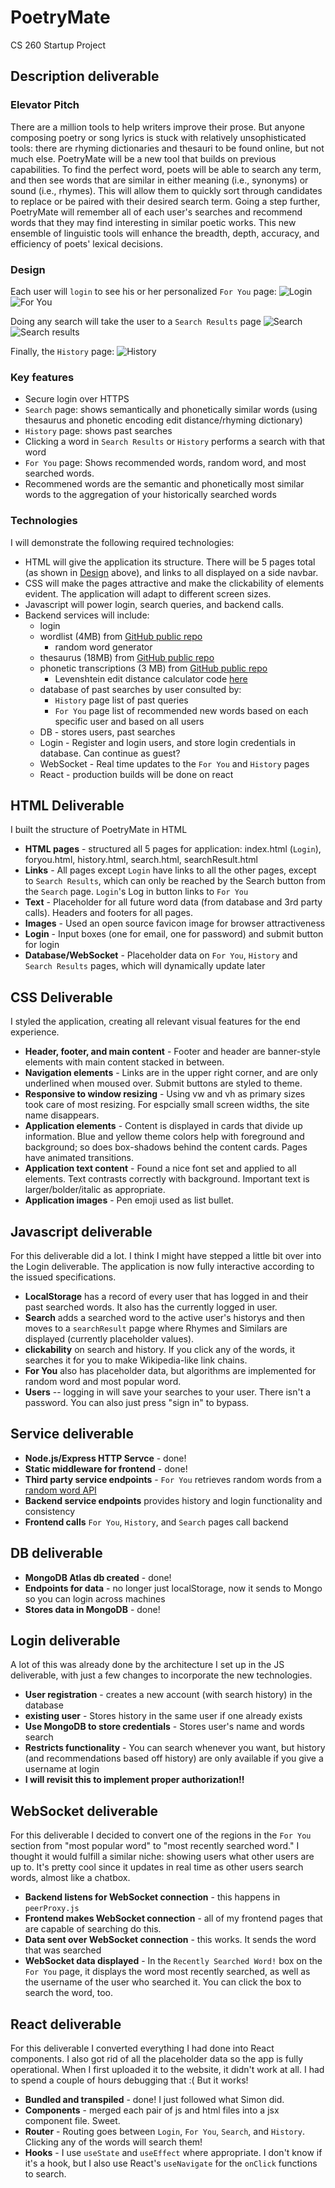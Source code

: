 # PoetryMate
CS 260 Startup Project


## Description deliverable

### Elevator Pitch
There are a million tools to help writers improve their prose. But anyone composing poetry or song lyrics is stuck with relatively unsophisticated tools: there are rhyming dictionaries and thesauri to be found online, but not much else. PoetryMate will be a new tool that builds on previous capabilities. To find the perfect word, poets will be able to search any term, and then see words that are similar in either meaning (i.e., synonyms) or sound (i.e., rhymes). This will allow them to quickly sort through candidates to replace or be paired with their desired search term. Going a step further, PoetryMate will remember all of each user's searches and recommend words that they may find interesting in similar poetic works.  This new ensemble of linguistic tools will enhance the breadth, depth, accuracy, and efficiency of poets' lexical decisions. 

### Design
Each user will `login` to see his or her personalized `For You` page:
![Login](loginDesign.png)
![For You](foryouDesign.png)

Doing any search will take the user to a `Search Results` page
![Search](searchDesign.png)
![Search results](searchresultDesign.png)

Finally, the `History` page:
![History](historyDesign.png)



### Key features
- Secure login over HTTPS
- `Search` page: shows semantically and phonetically similar words (using thesaurus and phonetic encoding edit distance/rhyming dictionary)
- `History` page: shows past searches
- Clicking a word in `Search Results` or `History` performs a search with that word
- `For You` page: Shows recommended words, random word, and most searched words.
- Recommened words are the semantic and phonetically most similar words to the aggregation of your historically searched words



### Technologies
I will demonstrate the following required technologies:
- HTML will give the application its structure. There will be 5 pages total (as shown in [Design](Design) above), and links to all displayed on a side navbar.
- CSS will make the pages attractive and make the clickability of elements evident. The application will adapt to different screen sizes.
- Javascript will power login, search queries, and backend calls.
- Backend services will include:
  - login
  - wordlist (4MB) from [GitHub public repo](https://github.com/dwyl/english-words/blob/master/words_alpha.txt)
    - random word generator
  - thesaurus (18MB)  from [GitHub public repo](https://github.com/zaibacu/thesaurus/blob/master/en_thesaurus.jsonl)
  - phonetic transcriptions (3 MB) from [GitHub public repo](https://github.com/open-dict-data/ipa-dict/blob/master/data/en_US.txt)
    - Levenshtein edit distance calculator code [here](https://www.30secondsofcode.org/js/s/levenshtein-distance/)
  - database of past searches by user consulted by:
    - `History` page list of past queries
    - `For You` page list of recommended new words based on each specific user and based on all users
  - DB - stores users, past searches
  - Login - Register and login users, and store login credentials in database. Can continue as guest?
  - WebSocket - Real time updates to the `For You` and `History` pages
  - React - production builds will be done on react


## HTML Deliverable
I built the structure of PoetryMate in HTML
- **HTML pages** - structured all 5 pages for application: index.html (`Login`), foryou.html, history.html, search.html, searchResult.html
- **Links** - All pages except `Login` have links to all the other pages, except to `Search Results`, which can only be reached by the Search button from the `Search` page. `Login`'s Log in button links to `For You`
- **Text** - Placeholder for all future word data (from database and 3rd party calls). Headers and footers for all pages. 
- **Images** - Used an open source favicon image for browser attractiveness
- **Login** - Input boxes (one for email, one for password) and submit button for login
- **Database/WebSocket** - Placeholder data on `For You`, `History` and `Search Results` pages, which will dynamically update later



## CSS Deliverable
I styled the application, creating all relevant visual features for the end experience.
- **Header, footer, and main content** - Footer and header are banner-style elements with main content stacked in between.
- **Navigation elements** - Links are in the upper right corner, and are only underlined when moused over. Submit buttons are styled to theme.
- **Responsive to window resizing** - Using vw and vh as primary sizes took care of most resizing. For espcially small screen widths, the site name disappears.
- **Application elements** - Content is displayed in cards that divide up information. Blue and yellow theme colors help with foreground and background; so does box-shadows behind the content cards. Pages have animated transitions.
- **Application text content** - Found a nice font set and applied to all elements. Text contrasts correctly with background. Important text is larger/bolder/italic as appropriate.
- **Application images** - Pen emoji used as list bullet.


## Javascript deliverable
For this deliverable did a lot. I think I might have stepped a little bit over into the Login deliverable. The application is now fully interactive according to the issued specifications.
- **LocalStorage** has a record of every user that has logged in and their past searched words. It also has the currently logged in user.
- **Search** adds a searched word to the active user's historys and then moves to a `searchResult` papge where Rhymes and Similars are displayed (currently placeholder values).
- **clickability** on search and history. If you click any of the words, it searches it for you to make Wikipedia-like link chains.
- **For You** also has placeholder data, but algorithms are implemented for random word and most popular word.
- **Users** -- logging in will save your searches to your user. There isn't a password. You can also just press "sign in" to bypass.


## Service deliverable
- **Node.js/Express HTTP Servce** - done!
- **Static middleware for frontend** - done!
- **Third party service endpoints** - `For You` retrieves random words from a [random word API](http://random-word-api.herokuapp.com/home)
- **Backend service endpoints** provides history and login functionality and consistency
- **Frontend calls** `For You`, `History`, and `Search` pages call backend


## DB deliverable
- **MongoDB Atlas db created** - done!
- **Endpoints for data** - no longer just localStorage, now it sends to Mongo so you can login across machines
- **Stores data in MongoDB** - done!

## Login deliverable
A lot of this was already done by the architecture I set up in the JS deliverable, with just a few changes to incorporate the new technologies.
- **User registration** - creates a new account (with search history) in the database
- **existing user** - Stores history in the same user if one already exists
- **Use MongoDB to store credentials** - Stores user's name and words search
- **Restricts functionality** - You can search whenever you want, but history (and recommendations based off history) are only available if you give a username at login
- **I will revisit this to implement proper authorization!!**

## WebSocket deliverable
For this deliverable I decided to convert one of the regions in the `For You` section from "most popular word" to "most recently searched word." I thought it would fulfill a similar niche: showing users what other users are up to. It's pretty cool since it updates in real time as other users search words, almost like a chatbox.
- **Backend listens for WebSocket connection** - this happens in `peerProxy.js`
- **Frontend makes WebSocket connection** - all of my frontend pages that are capable of searching do this.
- **Data sent over WebSocket connection** - this works. It sends the word that was searched
- **WebSocket data displayed** - In the `Recently Searched Word!` box on the `For You` page, it displays the word most recently searched, as well as the username of the user who searched it. You can click the box to search the word, too.

## React deliverable
For this deliverable I converted everything I had done into React components. I also got rid of all the placeholder data so the app is fully operational. When I first uploaded it to the website, it didn't work at all. I had to spend a couple of hours debugging that :( But it works!
- **Bundled and transpiled** - done! I just followed what Simon did.
- **Components** - merged each pair of js and html files into a jsx component file. Sweet.
- **Router** - Routing goes between `Login`, `For You`, `Search`, and `History`. Clicking any of the words will search them!
- **Hooks** - I use `useState` and `useEffect` where appropriate. I don't know if it's a hook, but I also use React's `useNavigate` for the `onClick` functions to search.